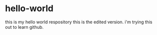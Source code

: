 # hello-world
this is my hello world respository
this is the edited version.  i'm trying this out to learn github.
